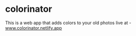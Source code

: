 # colorinator

This is a web app that adds colors to your old photos
live at - www.colorinator.netlify.app
 
